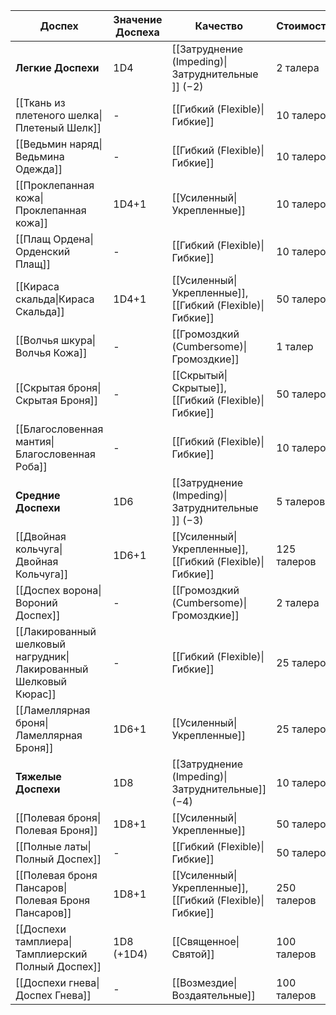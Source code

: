 
| Доспех                                                           | Значение Доспеха | Качество                                                  | Стоимость   |
| ---------------------------------------------------------------- | ---------------- | --------------------------------------------------------- | ----------- |
| **Легкие Доспехи**                                               | 1D4              | [[Затруднение (Impeding)\|Затруднительные ]] (−2)         | 2 талера    |
| [[Ткань из плетеного шелка\|Плетеный Шелк]]                      | -                | [[Гибкий (Flexible)\|Гибкие]]                             | 10 талеров  |
| [[Ведьмин наряд\|Ведьмина Одежда]]                               | -                | [[Гибкий (Flexible)\|Гибкие]]                             | 10 талеров  |
| [[Проклепанная кожа\|Проклепанная кожа]]                         | 1D4+1            | [[Усиленный\|Укрепленные]]                                | 10 талеров  |
| [[Плащ Ордена\|Орденский Плащ]]                                  | -                | [[Гибкий (Flexible)\|Гибкие]]                             | 10 талеров  |
| [[Кираса скальда\|Кираса Скальда]]                               | 1D4+1            | [[Усиленный\|Укрепленные]], [[Гибкий (Flexible)\|Гибкие]] | 50 талеров  |
| [[Волчья шкура\|Волчья Кожа]]                                    | -                | [[Громоздкий (Cumbersome)\|Громоздкие]]                   | 1 талер     |
| [[Скрытая броня\|Скрытая Броня]]                                 | -                | [[Скрытый\|Скрытые]], [[Гибкий (Flexible)\|Гибкие]]       | 50 талеров  |
| [[Благословенная мантия\|Благословенная Роба]]                   | -                | [[Гибкий (Flexible)\|Гибкие]]                             | 10 талеров  |
| **Средние Доспехи**                                              | 1D6              | [[Затруднение (Impeding)\|Затруднительные ]] (−3)         | 5 талеров   |
| [[Двойная кольчуга\|Двойная Кольчуга]]                           | 1D6+1            | [[Усиленный\|Укрепленные]], [[Гибкий (Flexible)\|Гибкие]] | 125 талеров |
| [[Доспех ворона\|Вороний Доспех]]                                | -                | [[Громоздкий (Cumbersome)\|Громоздкие]]                   | 2 талера    |
| [[Лакированный шелковый нагрудник\|Лакированный Шелковый Кюрас]] | -                | [[Гибкий (Flexible)\|Гибкие]]                             | 25 талеров  |
| [[Ламеллярная броня\|Ламеллярная Броня]]                         | 1D6+1            | [[Усиленный\|Укрепленные]]                                | 25 талеров  |
| **Тяжелые Доспехи**                                              | 1D8              | [[Затруднение (Impeding)\|Затруднительные]] (−4)          | 10 талеров  |
| [[Полевая броня\|Полевая Броня]]                                 | 1D8+1            | [[Усиленный\|Укрепленные]]                                | 50 талеров  |
| [[Полные латы\|Полный Доспех]]                                   | -                | [[Гибкий (Flexible)\|Гибкие]]                             | 50 талеров  |
| [[Полевая броня Пансаров\|Полевая Броня Пансаров]]               | 1D8+1            | [[Усиленный\|Укрепленные]], [[Гибкий (Flexible)\|Гибкие]] | 250 талеров |
| [[Доспехи тамплиера\|Тамплиерский Полный Доспех]]                | 1D8 (+1D4)       | [[Священное\|Святой]]                                     | 100 талеров |
| [[Доспехи гнева\|Доспех Гнева]]                                  | -                | [[Возмездие\|Воздаятельные]]                              | 100 талеров |
